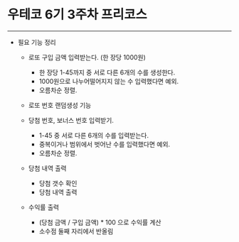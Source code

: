 # 우테코 6기 3주차 프리코스

---

- 필요 기능 정리

  - 로또 구입 금액 입력받는다. (한 장당 1000원)
    
    - 한 장당 1-45까지 중 서로 다른 6개의 수를 생성한다.
    - 1000원으로 나누어떨어지지 않는 수 입력했다면 예외.
    - 오름차순 정렬.
  - 로또 번호 랜덤생성 기능
  - 당첨 번호, 보너스 번호 입력받기.

    - 1-45 중 서로 다른 6개의 수를 입력받는다.
    - 중복이거나 범위에서 벗어난 수를 입력했다면 예외.
    - 오름차순 정렬.
  - 당첨 내역 출력

    - 당첨 갯수 확인
    - 당첨 내역 출력
  - 수익률 출력
    
    - (당첨 금액 / 구입 금액) * 100 으로 수익률 계산
    - 소수점 둘째 자리에서 반올림
